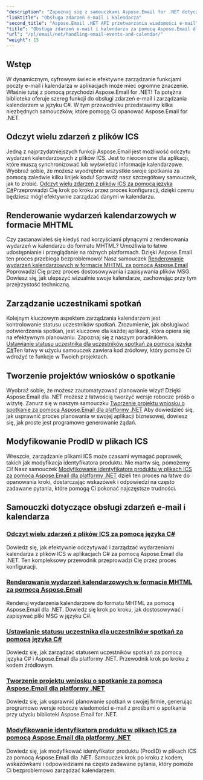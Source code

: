 ```yaml
---
"description": "Zapoznaj się z samouczkami Aspose.Email for .NET dotyczącymi obsługi zdarzeń e-mail i zarządzania kalendarzem. Poznaj techniki efektywnego ulepszania aplikacji C#."
"linktitle": "Obsługa zdarzeń e-mail i kalendarza"
"second_title": "Aspose.Email .NET API przetwarzania wiadomości e-mail"
"title": "Obsługa zdarzeń e-mail i kalendarza za pomocą Aspose.Email dla platformy .NET"
"url": "/pl/email/net/handling-email-events-and-calendar/"
"weight": 15
---
```


## Wstęp

W dynamicznym, cyfrowym świecie efektywne zarządzanie funkcjami poczty e-mail i kalendarza w aplikacjach może mieć ogromne znaczenie. Właśnie tutaj z pomocą przychodzi Aspose.Email for .NET! Ta potężna biblioteka oferuje szereg funkcji do obsługi zdarzeń e-mail i zarządzania kalendarzem w języku C#. W tym przewodniku przedstawimy kilka niezbędnych samouczków, które pomogą Ci opanować Aspose.Email for .NET.

## Odczyt wielu zdarzeń z plików ICS

Jedną z najprzydatniejszych funkcji Aspose.Email jest możliwość odczytu wydarzeń kalendarzowych z plików ICS. Jest to nieocenione dla aplikacji, które muszą synchronizować lub wyświetlać informacje kalendarzowe. Wyobraź sobie, że możesz wyodrębnić wszystkie swoje spotkania za pomocą zaledwie kilku linijek kodu! Sprawdź nasz szczegółowy samouczek, jak to zrobić. [Odczyt wielu zdarzeń z plików ICS za pomocą języka C#](./read-multiple-events-from-ics-files-with-csharp/)Przeprowadzi Cię krok po kroku przez proces konfiguracji, dzięki czemu będziesz mógł efektywnie zarządzać danymi w kalendarzu. 

## Renderowanie wydarzeń kalendarzowych w formacie MHTML 

Czy zastanawiałeś się kiedyś nad korzyściami płynącymi z renderowania wydarzeń w kalendarzu do formatu MHTML? Umożliwia to łatwe udostępnianie i przeglądanie na różnych platformach. Dzięki Aspose.Email ten proces przebiega bezproblemowo! Nasz samouczek [Renderowanie wydarzeń kalendarzowych w formacie MHTML za pomocą Aspose.Email](./render-calendar-events-in-mhtml/) Poprowadzi Cię przez proces dostosowywania i zapisywania plików MSG. Dowiesz się, jak ulepszyć wizualnie swoje kalendarze, zachowując przy tym przejrzystość techniczną.

## Zarządzanie uczestnikami spotkań

Kolejnym kluczowym aspektem zarządzania kalendarzem jest kontrolowanie statusu uczestników spotkań. Zrozumienie, jak obsługiwać potwierdzenia spotkań, jest kluczowe dla każdej aplikacji, która opiera się na efektywnym planowaniu. Zapoznaj się z naszym poradnikiem. [Ustawianie statusu uczestnika dla uczestników spotkań za pomocą języka C#](./setting-participant-status-for-appointment-attendees/)Ten łatwy w użyciu samouczek zawiera kod źródłowy, który pomoże Ci wdrożyć te funkcje w Twoich projektach.

## Tworzenie projektów wniosków o spotkanie 

Wyobraź sobie, że możesz zautomatyzować planowanie wizyt! Dzięki Aspose.Email dla .NET możesz z łatwością tworzyć wersje robocze próśb o wizytę. Zanurz się w naszym samouczku [Tworzenie projektu wniosku o spotkanie za pomocą Aspose.Email dla platformy .NET](./creating-draft-appointment-request/) Aby dowiedzieć się, jak usprawnić proces planowania w swojej aplikacji biznesowej, dowiesz się, jak proste jest programowe generowanie żądań.

## Modyfikowanie ProdID w plikach ICS 

Wreszcie, zarządzanie plikami ICS może czasami wymagać poprawek, takich jak modyfikacja identyfikatora produktu. Nie martw się, pomożemy Ci! Nasz samouczek [Modyfikowanie identyfikatora produktu w plikach ICS za pomocą Aspose.Email dla platformy .NET](./modify-prodid-in-ics-files/) dzieli ten proces na łatwe do opanowania kroki, dostarczając wskazówek i odpowiedzi na często zadawane pytania, które pomogą Ci pokonać najczęstsze trudności.

## Samouczki dotyczące obsługi zdarzeń e-mail i kalendarza
### [Odczyt wielu zdarzeń z plików ICS za pomocą języka C#](./read-multiple-events-from-ics-files-with-csharp/)
Dowiedz się, jak efektywnie odczytywać i zarządzać wydarzeniami kalendarza z plików ICS w aplikacjach C# za pomocą Aspose.Email dla .NET. Ten kompleksowy przewodnik przeprowadzi Cię przez proces konfiguracji.
### [Renderowanie wydarzeń kalendarzowych w formacie MHTML za pomocą Aspose.Email](./render-calendar-events-in-mhtml/)
Renderuj wydarzenia kalendarzowe do formatu MHTML za pomocą Aspose.Email dla .NET. Dowiedz się krok po kroku, jak dostosowywać i zapisywać pliki MSG w języku C#.
### [Ustawianie statusu uczestnika dla uczestników spotkań za pomocą języka C#](./setting-participant-status-for-appointment-attendees/)
Dowiedz się, jak zarządzać statusem uczestników spotkań za pomocą języka C# i Aspose.Email dla platformy .NET. Przewodnik krok po kroku z kodem źródłowym.
### [Tworzenie projektu wniosku o spotkanie za pomocą Aspose.Email dla platformy .NET](./creating-draft-appointment-request/)
Dowiedz się, jak usprawnić planowanie spotkań w swojej firmie, generując programowo wersje robocze wiadomości e-mail z prośbami o spotkania przy użyciu biblioteki Aspose.Email for .NET.
### [Modyfikowanie identyfikatora produktu w plikach ICS za pomocą Aspose.Email dla platformy .NET](./modify-prodid-in-ics-files/)
Dowiedz się, jak modyfikować identyfikator produktu (ProdID) w plikach ICS za pomocą Aspose.Email dla .NET. Samouczek krok po kroku z kodem, wskazówkami i odpowiedziami na często zadawane pytania, który pomoże Ci bezproblemowo zarządzać kalendarzem.
